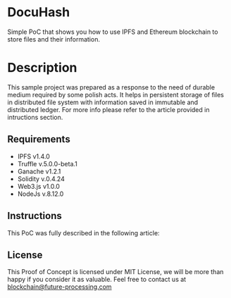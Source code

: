 # DocuHash
Simple PoC that shows you how to use IPFS and Ethereum blockchain to store files and their information.

# Description
This sample project was prepared as a response to the need of durable medium required by some polish acts. It helps in persistent storage of files in distributed file system with information saved in immutable and distributed ledger. For more info please refer to the article provided in intructions section.

## Requirements
* IPFS v1.4.0
* Truffle v.5.0.0-beta.1 
* Ganache v1.2.1
* Solidity v.0.4.24
* Web3.js v1.0.0
* NodeJs v.8.12.0

## Instructions
This PoC was fully described in the following article: <soon>

## License
This Proof of Concept is licensed under MIT License, we will be more than happy if you consider it as valuable. Feel free to contact us at blockchain@future-processing.com